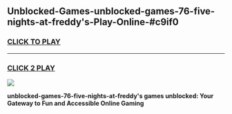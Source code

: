 
## Unblocked-Games-unblocked-games-76-five-nights-at-freddy's-Play-Online-#c9if0
<h3>
<a href="https://premium.freeplayer.one?title=unblocked-games-76-five-nights-at-freddy's&ref=27F">CLICK TO PLAY</a></h3>
<hr>

<h3>
<a href="https://premium.freeplayer.one?title=unblocked-games-76-five-nights-at-freddy's&ref=27F">CLICK 2 PLAY</a>
  
</h3>

<a href="https://premium.freeplayer.one?title=unblocked-games-76-five-nights-at-freddy's&ref=27F"><img src="https://clearcache.store/games.png"></a>


**unblocked-games-76-five-nights-at-freddy's games unblocked: Your Gateway to Fun and Accessible Online Gaming**
